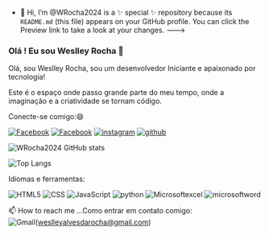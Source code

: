 - 👋 Hi, I’m @WRocha2024 is a ✨ special ✨ repository because its `README.md` (this file) appears on your GitHub profile.
You can click the Preview link to take a look at your changes.
--->

### Olá ! Eu sou Weslley Rocha 👋

Olá, sou Weslley Rocha, sou um desenvolvedor Iniciante e apaixonado por tecnologia!

Este é o espaço onde passo grande parte do meu tempo, onde a imaginação e a criatividade se tornam código.

Conecte-se comigo:😄 

[![Facebook](https://img.shields.io/badge/Facebook-1877F2?style=for-the-badge&logo=facebook&logoColor=white)](https://web.facebook.com/weslley.alves.7921/)
[![Facebook](https://img.shields.io/badge/LinkedIn-0077B5?style=for-the-badge&logo=linkedin&logoColor=white)](https://www.linkedin.com/in/weslley-a-rocha/)
[![instagram](https://img.shields.io/badge/Instagram-E4405F?style=for-the-badge&logo=instagram&logoColor=white)](https://www.instagram.com/weslley_jessica/?hl=pt-br/)
[![github](    https://img.shields.io/badge/GitHub-100000?style=for-the-badge&logo=github&logoColor=white)](https://github.com/WRocha2024/WRocha2024)

![WRocha2024 GitHub stats](https://github-readme-stats.vercel.app/api?username=WRocha2024&show_icons=true&theme=dracula)

![Top Langs](https://github-readme-stats.vercel.app/api/top-langs/?username=WRocha2024&hide_progress=compact)


Idiomas e ferramentas:

![HTML5](https://img.shields.io/badge/HTML5-E34F26?style=for-the-badge&logo=html5&logoColor=white)
![CSS](https://img.shields.io/badge/CSS-239120?&style=for-the-badge&logo=css3&logoColor=white)
![JavaScript](https://img.shields.io/badge/JavaScript-F7DF1E?style=for-the-badge&logo=javascript&logoColor=black)
![python](https://img.shields.io/badge/Python-3776AB?style=for-the-badge&logo=python&logoColor=white)
![Microsoftexcel](https://img.shields.io/badge/Microsoft_Excel-217346?style=for-the-badge&logo=microsoft-excel&logoColor=white)
![microsoftword](https://img.shields.io/badge/Microsoft_Word-2B579A?style=for-the-badge&logo=microsoft-word&logoColor=white)


📫 How to reach me ...Como entrar em contato comigo:  
![Gmail](https://img.shields.io/badge/Gmail-D14836?style=for-the-badge&logo=gmail&logoColor=white)(weslleyalvesdarocha@gmail.com)
